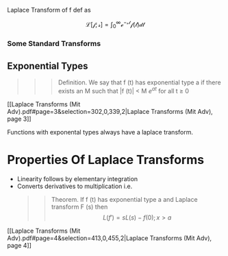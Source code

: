 Laplace Transform of f def as

$$
\mathcal{L[f;s]= \int_{0}^{\infty}e^{-st}f(t)dt}
$$

### Some Standard Transforms


## Exponential Types

> > > Definition. We say that f (t) has exponential type a if there exists an M such that |f (t)| < M $e^{at}$ for all t ≥ 0

[[Laplace Transforms (Mit Adv).pdf#page=3&selection=302,0,339,2|Laplace Transforms (Mit Adv), page 3]]

Functions with exponental types always have a laplace transform.
# Properties Of Laplace Transforms

- Linearity follows by elementary integration 
- Converts derivatives to multiplication i.e.
   > > Theorem. If f (t) has exponential type a and Laplace transform F (s) then 
   > > $$L(f')=sL(s)-f(0) ; x>a$$

[[Laplace Transforms (Mit Adv).pdf#page=4&selection=413,0,455,2|Laplace Transforms (Mit Adv), page 4]]